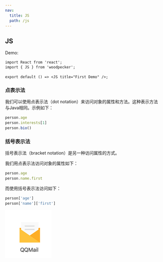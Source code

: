 ```yaml
---
nav:
  title: JS
  path: /js
---
```


## JS

Demo:

``` tsx
import React from 'react';
import { JS } from 'woodpecker';

export default () => <JS title="First Demo" />;
```

### 点表示法

我们可以使用点表示法（dot notation）来访问对象的属性和方法。这种表示方法与Java相同。示例如下：

```js
person.age
person.interests[1]
person.bio()
```

### 括号表示法

括号表示法（bracket notation）是另一种访问属性的方式。

我们用点表示法访问对象的属性如下：

```js
person.age
person.name.first
```

而使用括号表示法访问如下：

```js
person['age']
person['name']['first']
```

![image-20200908165751576](./assets/index/image-20200908165751576.png)
